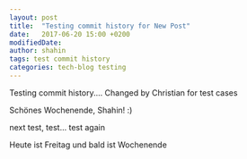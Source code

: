 ```yaml
---
layout: post
title:  "Testing commit history for New Post"
date:   2017-06-20 15:00 +0200
modifiedDate: 
author: shahin
tags: test commit history
categories: tech-blog testing
---
```

Testing commit history.... Changed by Christian for test cases

Schönes Wochenende, Shahin! :)


next test, test... test again

Heute ist Freitag und bald ist Wochenende
